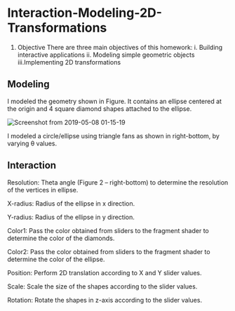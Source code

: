 # Interaction-Modeling-2D-Transformations

1. Objective
  There are three main objectives of this homework:
    i.  Building interactive applications
    ii. Modeling simple geometric objects
    iii.Implementing 2D transformations
    
## Modeling
  I modeled the geometry shown in Figure. It contains an ellipse centered at the origin and 4 square
  diamond shapes attached to the ellipse.    
  
  ![Screenshot from 2019-05-08 01-15-19](https://user-images.githubusercontent.com/26312757/57336641-44039d80-712f-11e9-96ab-693873c8b00b.png)

I modeled a circle/ellipse using triangle fans as shown in right-bottom, by varying θ values.

## Interaction

  Resolution: Theta angle (Figure 2 – right-bottom) to determine the resolution of the vertices in ellipse.
  
  X-radius: Radius of the ellipse in x direction.
  
  Y-radius: Radius of the ellipse in y direction.
  
  Color1: Pass the color obtained from sliders to the fragment shader to determine the color of the diamonds.
  
  Color2: Pass the color obtained from sliders to the fragment shader to determine the color of the ellipse.
  
  Position: Perform 2D translation according to X and Y slider values.
  
  Scale: Scale the size of the shapes according to the slider values.
  
  Rotation: Rotate the shapes in z-axis according to the slider values.
  
